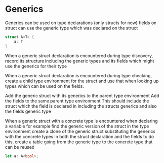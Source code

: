 
# Generics

Generics can be used on type declarations (only structs for now)
fields on struct can use the generic type which was declared on the struct

```rs
struct A<T> {
    a: T
}
```

When a generic struct declaration is encountered during type discovery, record its structure including the generic types and its fields which might use the generics for their type

When a generic struct declaration is encountered during type checking, create a child type environment for the struct and use that when looking up types which can be used on the fields.

Add the generic struct with its generics to the parent type environment
Add the fields to the same parent type environment
    This should include the struct which the field is declared in including the structs generics and also the fields generic type

When a generic struct with a concrete type is encountered when declaring a variable for example
find the generic version of the struct in the type environment
create a clone of the generic struct substituting the generics with the concrete types in both the struct declaration and the fields
to do this, create a table going from the generic type to the concrete type that can be reused

```rs
let a: A<bool>;
```